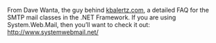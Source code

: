 From Dave Wanta, the guy behind <a href="http://www.kbalertz.com/" target="_blank" class="broken_link">kbalertz.com</a>, a detailed FAQ for the SMTP mail classes in the .NET Framework. If you are using System.Web.Mail, then you&#8217;ll want to check it out: <a href="http://www.systemwebmail.net/" target="_blank" class="broken_link">http://www.systemwebmail.net/</a>